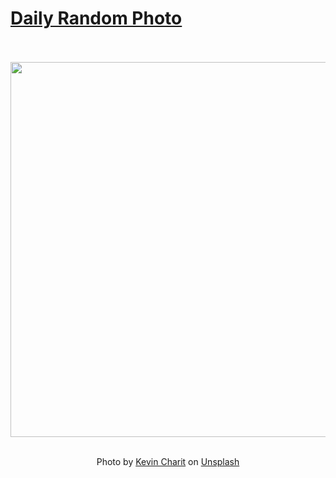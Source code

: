 # [Daily Random Photo](https://www.dailyrandomphoto.com/)

<div align="center">
  <br>
  <br>
  <a href="https://www.dailyrandomphoto.com/p/2024/2024-05-21/"><img src="https://images.unsplash.com/photo-1715157163446-91abdd457a97?crop=entropy&cs=tinysrgb&fit=max&fm=jpg&ixid=M3w3NzUwOHwwfDF8cmFuZG9tfHx8fHx8fHx8MTcxNjI1MTUxM3w&ixlib=rb-4.0.3&q=80&w=1080" width="600px"></a>
  <br>
  <br>
  <p class="has-text-grey">Photo by <a href="https://unsplash.com/@kevin_charit?utm_source=Daily%20Random%20Photo&amp;utm_medium=referral" target="_blank" rel="noopener noreferrer">Kevin Charit</a> on <a href="https://unsplash.com/photos/a-view-of-a-snow-covered-mountain-through-the-trees-Yer1vA_pygo?utm_source=Daily%20Random%20Photo&amp;utm_medium=referral" target="_blank" rel="noopener noreferrer">Unsplash</a></p>
</div>
